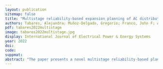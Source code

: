 ```yaml
---
layout: publication
sitemap: false
title: "Multistage reliability-based expansion planning of AC distribution networks using a mixed-integer linear programming model"
authors: Tabares, Alejandra; Muñoz-Delgado, Gregorio; Franco, John F; Arroyo, José M; Contreras, Javier
pdf: tabares2022multistage
image: tabares2022multistage.jpg
display: International Journal of Electrical Power & Energy Systems
year: 2022
doi: 
code: 
suppmat: 
abstract: "The paper presents a novel multistage reliability-based planning model for AC distribution networks, incorporating post-fault reconfiguration."
---
```

